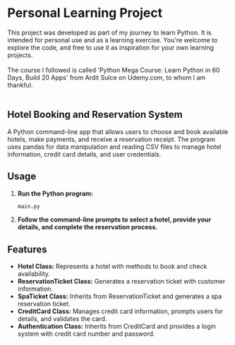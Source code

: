 # Personal Learning Project

This project was developed as part of my journey to learn Python. It is intended for personal use and as a learning exercise. You're welcome to explore the code, and free to use it as inspiration for your own learning projects.
<br>
<br>
The course I followed is called 'Python Mega Course: Learn Python in 60 Days, Build 20 Apps' from Ardit Sulce on Udemy.com, to whom I am thankful.
<br>
<br>

## Hotel Booking and Reservation System

A Python command-line app that allows users to choose and book available hotels, make payments, and receive a reservation receipt. 
The program uses pandas for data manipulation and reading CSV files to manage hotel information, credit card details, and user credentials.

## Usage

1. **Run the Python program:**
    ```bash
    main.py
    ```

2. **Follow the command-line prompts to select a hotel, provide your details, and complete the reservation process.**

## Features

- **Hotel Class:** Represents a hotel with methods to book and check availability.
- **ReservationTicket Class:** Generates a reservation ticket with customer information.
- **SpaTicket Class:** Inherits from ReservationTicket and generates a spa reservation ticket.
- **CreditCard Class:** Manages credit card information, prompts users for details, and validates the card.
- **Authentication Class:** Inherits from CreditCard and provides a login system with credit card number and password.
